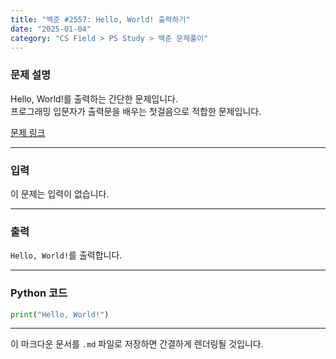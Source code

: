 ```yaml
---
title: "백준 #2557: Hello, World! 출력하기"
date: "2025-01-04"
category: "CS Field > PS Study > 백준 문제풀이"
---
```


### 문제 설명
Hello, World!를 출력하는 간단한 문제입니다.  
프로그래밍 입문자가 출력문을 배우는 첫걸음으로 적합한 문제입니다.  

[문제 링크](https://www.acmicpc.net/problem/2557)

---

### 입력
이 문제는 입력이 없습니다.

---

### 출력
`Hello, World!`를 출력합니다.

---

### Python 코드
```python
print("Hello, World!")
```


---

이 마크다운 문서를 `.md` 파일로 저장하면 간결하게 렌더링될 것입니다.
